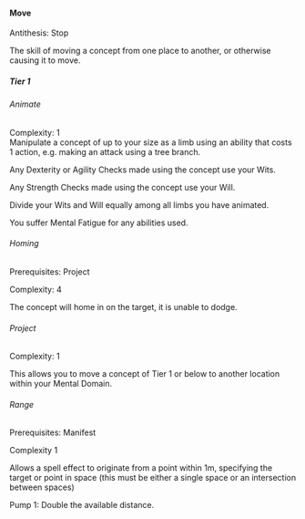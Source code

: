 #### Move

Antithesis: Stop

The skill of moving a concept from one place to another, or otherwise causing it to move.

##### Tier 1

###### Animate

Complexity: 1  
Manipulate a concept of up to your size as a limb using an ability that costs 1 action, e.g. making an attack using a tree branch.

Any Dexterity or Agility Checks made using the concept use your Wits.

Any Strength Checks made using the concept use your Will.

Divide your Wits and Will equally among all limbs you have animated.

You suffer Mental Fatigue for any abilities used.

###### Homing

Prerequisites: Project

Complexity: 4

The concept will home in on the target, it is unable to dodge.

###### Project

Complexity: 1

This allows you to move a concept of Tier 1 or below to another location within your Mental Domain.

###### Range

Prerequisites: Manifest

Complexity 1

Allows a spell effect to originate from a point within 1m, specifying the target or point in space (this must be either a single space or an intersection between spaces) 

Pump 1: Double the available distance.